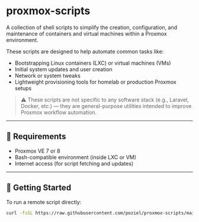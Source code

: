 # proxmox-scripts

A collection of shell scripts to simplify the creation, configuration, and maintenance of containers and virtual machines within a Proxmox environment.

These scripts are designed to help automate common tasks like:
- Bootstrapping Linux containers (LXC) or virtual machines (VMs)
- Initial system updates and user creation
- Network or system tweaks
- Lightweight provisioning tools for homelab or production Proxmox setups

> ⚠️ These scripts are not specific to any software stack (e.g., Laravel, Docker, etc.) — they are general-purpose utilities intended to improve Proxmox workflow automation.

---

## 🧰 Requirements

- Proxmox VE 7 or 8
- Bash-compatible environment (inside LXC or VM)
- Internet access (for script fetching and updates)

---

## 🚀 Getting Started

To run a remote script directly:

```bash
curl -fsSL https://raw.githubusercontent.com/poziel/proxmox-scripts/main/init.sh | bash
```
